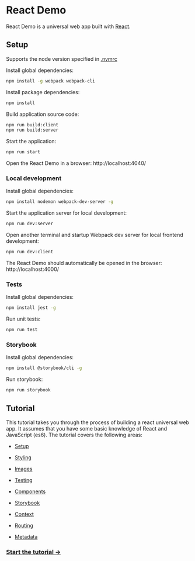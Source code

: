 # React Demo

React Demo is a universal web app built with [React](https://reactjs.org/).

## Setup

Supports the node version specified in [.nvmrc](.nvmrc)

Install global dependencies:
```bash
npm install -g webpack webpack-cli
```

Install package dependencies:
```bash
npm install
```

Build application source code:
```bash
npm run build:client
npm run build:server
```

Start the application:
```bash
npm run start
```

Open the React Demo in a browser: http://localhost:4040/

### Local development

Install global dependencies:
```bash
npm install nodemon webpack-dev-server -g
```

Start the application server for local development:
```bash
npm run dev:server
```

Open another terminal and startup Webpack dev server for local frontend development:
```bash
npm run dev:client
```

The React Demo should automatically be opened in the browser: http://localhost:4000/

### Tests

Install global dependencies:
```bash
npm install jest -g
```

Run unit tests:
```bash
npm run test
```

### Storybook

Install global dependencies:
```bash
npm install @storybook/cli -g
```

Run storybook:
```bash
npm run storybook
```

## Tutorial

This tutorial takes you through the process of building a react universal web app. It assumes that you have some basic knowledge of React and JavaScript (es6). The tutorial covers the following areas:

- [Setup](docs/tutorial/1-setup.md)

- [Styling](docs/tutorial/2-styling.md)

- [Images](docs/tutorial/3-images.md)

- [Testing](docs/tutorial/4-testing.md)

- [Components](docs/tutorial/5-components.md)

- [Storybook](docs/tutorial/6-storybook.md)

- [Context](docs/tutorial/7-context.md)

- [Routing](docs/tutorial/8-routing.md)

- [Metadata](docs/tutorial/9-metadata.md)


### [Start the tutorial &#8594;](./docs/tutorial/1-setup.md)



